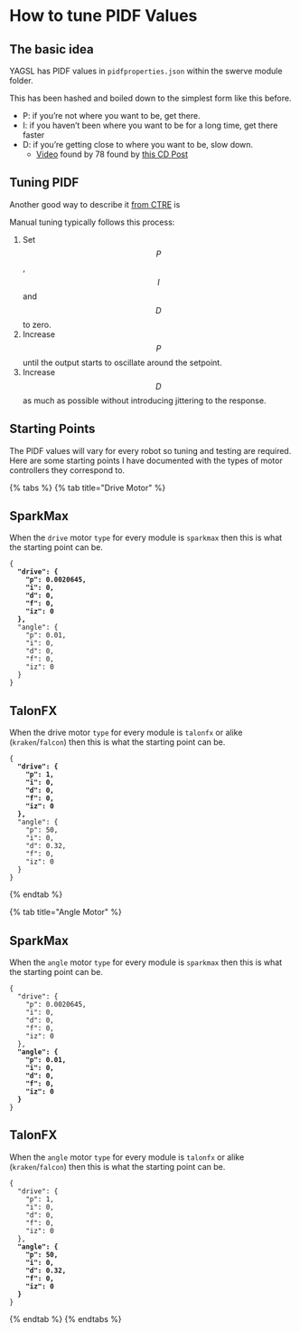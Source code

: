 # How to tune PIDF Values

## The basic idea

YAGSL has PIDF values in `pidfproperties.json` within the swerve module folder.

This has been hashed and boiled down to the simplest form like this before.&#x20;

* P: if you’re not where you want to be, get there.
* I: if you haven’t been where you want to be for a long time, get there faster
* D: if you’re getting close to where you want to be, slow down.
  * [Video](https://www.youtube.com/watch?v=qKy98Cbcltw) found by 78 found by [this CD Post](https://www.chiefdelphi.com/t/finally-i-understand-pid/450811)

## Tuning PIDF

Another good way to describe it [from CTRE](https://pro.docs.ctr-electronics.com/en/latest/docs/api-reference/device-specific/talonfx/closed-loop-requests.html) is&#x20;

Manual tuning typically follows this process:

1. Set $$P$$, $$I$$ and $$D$$ to zero.
2. Increase $$P$$ until the output starts to oscillate around the setpoint.
3. Increase $$D$$ as much as possible without introducing jittering to the response.

## Starting Points

The PIDF values will vary for every robot so tuning and testing are required. Here are some starting points I have documented with the types of motor controllers they correspond to.

{% tabs %}
{% tab title="Drive Motor" %}
## SparkMax

When the `drive` motor `type` for every module is `sparkmax` then this is what the starting point can be.

<pre class="language-json"><code class="lang-json">{
<strong>  "drive": {
</strong><strong>    "p": 0.0020645,
</strong><strong>    "i": 0,
</strong><strong>    "d": 0,
</strong><strong>    "f": 0,
</strong><strong>    "iz": 0
</strong><strong>  },
</strong>  "angle": {
    "p": 0.01,
    "i": 0,
    "d": 0,
    "f": 0,
    "iz": 0
  }
}
</code></pre>

## TalonFX

When the drive motor `type` for every module is `talonfx` or alike (`kraken`/`falcon`) then this is what the starting point can be.

<pre class="language-json"><code class="lang-json">{
<strong>  "drive": {
</strong><strong>    "p": 1,
</strong><strong>    "i": 0,
</strong><strong>    "d": 0,
</strong><strong>    "f": 0,
</strong><strong>    "iz": 0
</strong><strong>  },
</strong>  "angle": {
    "p": 50,
    "i": 0,
    "d": 0.32,
    "f": 0,
    "iz": 0
  }
}
</code></pre>
{% endtab %}

{% tab title="Angle Motor" %}
## SparkMax

When the `angle` motor `type` for every module is `sparkmax` then this is what the starting point can be.

<pre class="language-json"><code class="lang-json">{
  "drive": {
    "p": 0.0020645,
    "i": 0,
    "d": 0,
    "f": 0,
    "iz": 0
  },
<strong>  "angle": {
</strong><strong>    "p": 0.01,
</strong><strong>    "i": 0,
</strong><strong>    "d": 0,
</strong><strong>    "f": 0,
</strong><strong>    "iz": 0
</strong><strong>  }
</strong>}
</code></pre>

## TalonFX

When the `angle` motor `type` for every module is `talonfx` or alike (`kraken`/`falcon`) then this is what the starting point can be.

<pre class="language-json"><code class="lang-json">{
  "drive": {
    "p": 1,
    "i": 0,
    "d": 0,
    "f": 0,
    "iz": 0
  },
<strong>  "angle": {
</strong><strong>    "p": 50,
</strong><strong>    "i": 0,
</strong><strong>    "d": 0.32,
</strong><strong>    "f": 0,
</strong><strong>    "iz": 0
</strong><strong>  }
</strong>}
</code></pre>
{% endtab %}
{% endtabs %}
